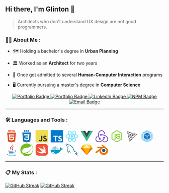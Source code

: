 ## Hi there, I'm Glinton :wave: 

> Architects who don't understand UX design are not good programmers.

### :man_technologist: About Me :

+ :world_map: Holding a bachelor's degree in **Urban Planning**

+ :classical_building: Worked as an **Architect** for two years

+ :bookmark: Once got admitted to several **Human-Computer Interaction** programs

+ :desktop_computer: Currently pursuing a master's degree in **Computer Science**

<div id="badges" align="center">
  <a href="https://glintonliao.site">
    <img src="https://img.shields.io/badge/Portfolio(new)-orange?style=for-the-badge&logo=Macy's&logoColor=white" alt="Portfolio Badge"/>
  </a>
  <a href="https://glintonliao.github.io/GlintonLiao-s-Portfolio">
    <img src="https://img.shields.io/badge/Portfolio(old)-grey?style=for-the-badge&logo=Macy's&logoColor=white" alt="Portfolio Badge"/>
  </a>
  <a href="https://www.linkedin.com/in/glintonliao/">
    <img src="https://img.shields.io/badge/LinkedIn-blue?style=for-the-badge&logo=linkedin&logoColor=white" alt="LinkedIn Badge"/>
  </a>
  <a href="https://www.npmjs.com/settings/glintonliao/packages">
    <img src="https://img.shields.io/badge/Npm-brown?style=for-the-badge&logo=npm&logoColor=white" alt="NPM Badge"/>
  </a>
  <a href="mailto:glintonliao@outlook.com">
    <img src="https://img.shields.io/badge/Email-teal?style=for-the-badge&logo=Microsoft Outlook&logoColor=white" alt="Email Badge"/>
  </a>
</div>

--- 

### :hammer_and_wrench: Languages and Tools :

<div>
  <img src="https://github.com/devicons/devicon/blob/master/icons/html5/html5-plain-wordmark.svg" title="HTML5" alt="HTML" width="40" height="40"/>&nbsp;
  <img src="https://github.com/devicons/devicon/blob/master/icons/css3/css3-plain-wordmark.svg" title="CSS3" alt="CSS" width="40" height="40"/>&nbsp;
  <img src="https://github.com/devicons/devicon/blob/master/icons/javascript/javascript-original.svg" title="JavaScript" alt="JavaScript" width="40" height="40"/>&nbsp;
  <img src="https://github.com/devicons/devicon/blob/master/icons/typescript/typescript-original.svg" title="TypeScript" alt="TypeScript" width="40" height="40"/>&nbsp;
  <img src="https://github.com/devicons/devicon/blob/master/icons/react/react-original.svg" title="React" alt="React" width="40" height="40"/>&nbsp;
  <img src="https://github.com/devicons/devicon/blob/master/icons/vuejs/vuejs-original.svg" title="Vue" alt="Vue" width="40" height="40"/>&nbsp;
  <img src="https://github.com/devicons/devicon/blob/master/icons/redux/redux-original.svg" title="Redux" alt="Redux " width="40" height="40"/>&nbsp;
  <img src="https://github.com/devicons/devicon/blob/master/icons/nodejs/nodejs-original.svg" title="NodeJS" alt="NodeJS" width="40" height="40"/>&nbsp;
  <img src="https://github.com/devicons/devicon/blob/master/icons/threejs/threejs-original.svg" title="Threejs" alt="Threejs" width="40" height="40"/>&nbsp;
    <img src="https://github.com/devicons/devicon/blob/master/icons/webpack/webpack-original.svg" title="Webpack" alt="Webpack" width="40" height="40"/>&nbsp;
  <img src="https://github.com/devicons/devicon/blob/master/icons/java/java-original.svg" title="Java" alt="Java" width="40" height="40"/>&nbsp;
  <img src="https://github.com/devicons/devicon/blob/master/icons/spring/spring-original.svg" title="Spring" alt="Spring" width="40" height="40"/>&nbsp;
  <img src="https://github.com/devicons/devicon/blob/master/icons/swift/swift-original.svg" title="Swift" alt="Swift" width="40" height="40"/>&nbsp;
  <img src="https://github.com/devicons/devicon/blob/master/icons/docker/docker-plain.svg" title="Docker" alt="Docker" width="40" height="40"/>&nbsp;
  <img src="https://github.com/devicons/devicon/blob/master/icons/mysql/mysql-original.svg" title="MySQL"  alt="MySQL" width="40" height="40"/>&nbsp;
  <img src="https://github.com/devicons/devicon/blob/master/icons/sketch/sketch-original.svg" title="Sketch" alt="Sketch" width="40" height="40"/>&nbsp;
  <img src="https://github.com/devicons/devicon/blob/master/icons/blender/blender-original.svg" title="Blender" alt="Blender" width="40" height="40"/>&nbsp;

---

### :clipboard: My Stats :

[![GitHub Streak](https://github-readme-streak-stats.herokuapp.com?user=GlintonLiao&hide_border=true&date_format=M%20j%5B%2C%20Y%5D&theme=default#gh-light-mode-only)](https://git.io/streak-stats#gh-light-mode-only)
[![GitHub Streak](https://github-readme-streak-stats.herokuapp.com?user=GlintonLiao&hide_border=true&date_format=M%20j%5B%2C%20Y%5D&theme=github-dark-blue#gh-dark-mode-only)](https://git.io/streak-stats#gh-dark-mode-only)
